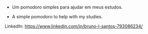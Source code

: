 - Um pomodoro simples para ajudar em meus estudos.

- A simple pomodoro to help with my studies.

LinkedIn: https://www.linkedin.com/in/bruno-l-santos-793086234/
